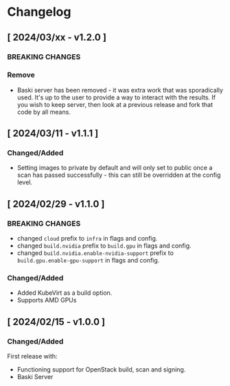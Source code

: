# Changelog

## [ 2024/03/xx - v1.2.0 ]

### BREAKING CHANGES

### Remove
* Baski server has been removed - it was extra work that was sporadically used. It's up to the user to provide a way to
  interact with the results. If you wish to keep server, then look at a previous release and fork that code by all means.

## [ 2024/03/11 - v1.1.1 ]

### Changed/Added

* Setting images to private by default and will only set to public once a scan has passed successfully - this can still
  be overridden at the config level.
  
## [ 2024/02/29 - v1.1.0 ]

### BREAKING CHANGES

* changed `cloud` prefix to `infra` in flags and config.
* changed `build.nvidia` prefix to `build.gpu` in flags and config.
* changed `build.nvidia.enable-nvidia-support` prefix to `build.gpu.enable-gpu-support` in flags and config.

### Changed/Added

* Added KubeVirt as a build option.
* Supports AMD GPUs

## [ 2024/02/15 - v1.0.0 ]

### Changed/Added

First release with:

* Functioning support for OpenStack build, scan and signing.
* Baski Server 
